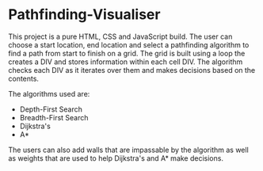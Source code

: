 # Pathfinding-Visualiser
This project is a pure HTML, CSS and JavaScript build.
The user can choose a start location, end location and select a pathfinding algorithm to find a path from start to finish on a grid.
The grid is built using a loop the creates a DIV and stores information within each cell DIV. The algorithm checks each DIV as it iterates over them and makes decisions based on the contents.

The algorithms used are:
- Depth-First Search
- Breadth-First Search
- Dijkstra's
- A*
  
The users can also add walls that are impassable by the algorithm as well as weights that are used to help Dijkstra's and A* make decisions.
